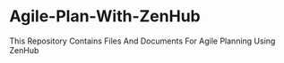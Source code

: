 # Agile-Plan-With-ZenHub
This Repository Contains Files And Documents For Agile Planning Using ZenHub
